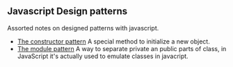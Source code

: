 ## Javascript Design patterns

Assorted notes on designed patterns with javascript.


* [The constructor pattern]('constructor.js') A special method to initialize a new object.
* [The module pattern]('module.js') A way to separate private an public parts of class, in JavaScript it's actually used to emulate classes in javacript.
